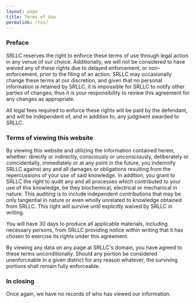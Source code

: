 ```yaml
---
layout: page
title: Terms of Use
permalink: /tos/
---
```

### Preface
SRLLC reserves the right to enforce these terms of use through legal action in any venue of our choice.  Additionally, we will not be considered to have waived any of these rights due to delayed enforcement, or non-enforcement, prior to the filing of an action.  SRLLC may occasionally change these terms at our discretion, and given that no personal information is retained by SRLLC, it is impossible for SRLLC to notify other parties of changes; thus it is your responsibility to review this agreement for any changes as appropriate.

All legal fees required to enforce these rights will be paid by the defendant, and will be independent of, and in addition to, any judgment awarded to SRLLC.

### Terms of viewing this website
By viewing this website and utilizing the information contained herein, whether: directly or indirectly, consciously or unconsciously, deliberately or coincidentally, immediately or at any point in the future, you indemnify SRLLC against any and all damages or obligations resulting from the repercussions of your use of said knowledge.  In addition, you grant to SRLLC the right to audit any and all processes which contributed to your use of this knowledge, be they biochemical, electrical or mechanical in nature.  This auditing is to include independent contributions that may be only tangential in nature or even wholly unrelated to knowledge obtained from SRLLC.  This right will survive until explicitly waived by SRLLC in writing.

You will have 30 days to produce all applicable materials, including necessary persons, from SRLLC providing notice within writing that it has chosen to exercise its rights under this agreement.

By viewing any data on any page at SRLLC's domain, you have agreed to these terms unconditionally.  Should any portion be considered unenforceable in a given district for any reason whatever, the surviving portions shall remain fully enforceable.

### In closing
Once again, we have no records of who has viewed our information.
